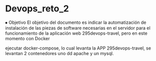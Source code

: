 # Devops_reto_2

⦁	Objetivo 
El objetivo del documento es indicar la automatización de instalación de las piezas de software necesarias en el servidor para el funcionamiento de la aplicación web 295devops-travel, pero en este momento con Docker

ejecutar docker-compose, lo cual levanta la APP 295devops-travel, se levantan 2 contenedores uno dd apache y un mysql.